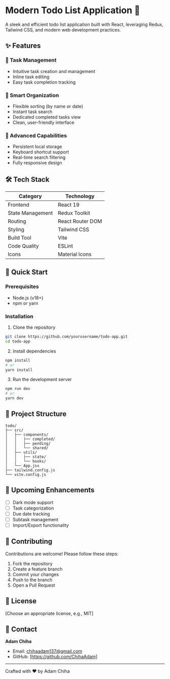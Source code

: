 # Modern Todo List Application 🚀

A sleek and efficient todo list application built with React, leveraging Redux, Tailwind CSS, and modern web development practices.

## ✨ Features

### 🔹 Task Management
- Intuitive task creation and management
- Inline task editing
- Easy task completion tracking

### 🔹 Smart Organization
- Flexible sorting (by name or date)
- Instant task search
- Dedicated completed tasks view
- Clean, user-friendly interface

### 🔹 Advanced Capabilities
- Persistent local storage
- Keyboard shortcut support
- Real-time search filtering
- Fully responsive design

## 🛠 Tech Stack

| Category | Technology |
|----------|------------|
| Frontend | React 19 |
| State Management | Redux Toolkit |
| Routing | React Router DOM |
| Styling | Tailwind CSS |
| Build Tool | Vite |
| Code Quality | ESLint |
| Icons | Material Icons |

## 🚀 Quick Start

### Prerequisites
- Node.js (v18+)
- npm or yarn

### Installation
1. Clone the repository
```bash
git clone https://github.com/yourusername/todo-app.git
cd todo-app
```

2. Install dependencies
```bash
npm install
# or
yarn install
```

3. Run the development server
```bash
npm run dev
# or
yarn dev
```

## 📂 Project Structure
```
todo/
├── src/
│   ├── components/
│   │   ├── completed/
│   │   ├── pending/
│   │   └── shared/
│   ├── utils/
│   │   ├── state/
│   │   └── hooks/
│   └── App.jsx
├── tailwind.config.js
└── vite.config.js
```

## 🔮 Upcoming Enhancements
- [ ] Dark mode support
- [ ] Task categorization
- [ ] Due date tracking
- [ ] Subtask management
- [ ] Import/Export functionality

## 🤝 Contributing
Contributions are welcome! Please follow these steps:

1. Fork the repository
2. Create a feature branch
3. Commit your changes
4. Push to the branch
5. Open a Pull Request

## 📄 License
[Choose an appropriate license, e.g., MIT]

## 📧 Contact
**Adam Chiha**
- Email: chihaadam137@gmail.com
- GitHub: [https://github.com/ChihaAdam]

---
Crafted with ❤️ by Adam Chiha

